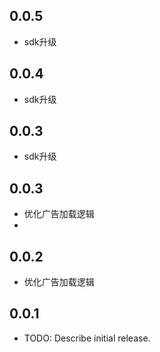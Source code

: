 ## 0.0.5

* sdk升级

## 0.0.4

* sdk升级

## 0.0.3

* sdk升级

## 0.0.3

* 优化广告加载逻辑
* 
## 0.0.2

* 优化广告加载逻辑

## 0.0.1

* TODO: Describe initial release.
